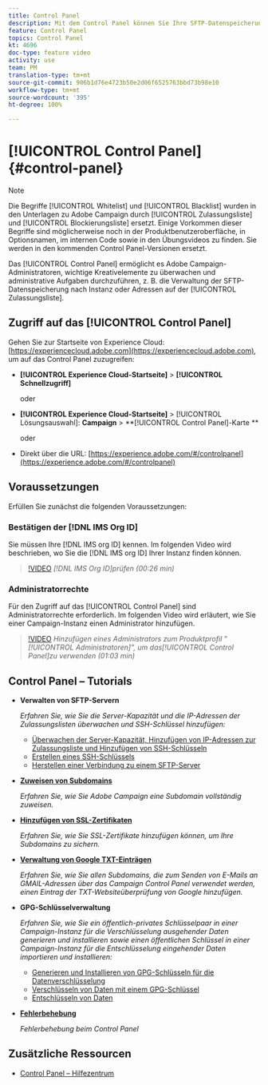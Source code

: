 ```yaml
---
title: Control Panel
description: Mit dem Control Panel können Sie Ihre SFTP-Datenspeicherung nach Instanz überwachen und verwalten und IP-Adressen auf Zulassungslisten setzen.
feature: Control Panel
topics: Control Panel
kt: 4696
doc-type: feature video
activity: use
team: PM
translation-type: tm+mt
source-git-commit: 906b1d76e4723b50e2d06f6525763bbd73b98e10
workflow-type: tm+mt
source-wordcount: '395'
ht-degree: 100%

---
```



# [!UICONTROL Control Panel] {#control-panel}

>[!NOTE]
>
>Die Begriffe [!UICONTROL Whitelist] und [!UICONTROL Blacklist] wurden in den Unterlagen zu Adobe Campaign durch [!UICONTROL Zulassungsliste] und [!UICONTROL Blockierungsliste] ersetzt. Einige Vorkommen dieser Begriffe sind möglicherweise noch in der Produktbenutzeroberfläche, in Optionsnamen, im internen Code sowie in den Übungsvideos zu finden. Sie werden in den kommenden Control Panel-Versionen ersetzt.

Das [!UICONTROL Control Panel] ermöglicht es Adobe Campaign-Administratoren, wichtige Kreativelemente zu überwachen und administrative Aufgaben durchzuführen, z. B. die Verwaltung der SFTP-Datenspeicherung nach Instanz oder Adressen auf der [!UICONTROL Zulassungsliste].

## Zugriff auf das [!UICONTROL Control Panel]

Gehen Sie zur Startseite von Experience Cloud: [https://experiencecloud.adobe.com](https://experiencecloud.adobe.com), um auf das Control Panel zuzugreifen:

* **[!UICONTROL Experience Cloud-Startseite]** > **[!UICONTROL Schnellzugriff]**

   oder
* **[!UICONTROL Experience Cloud-Startseite]** > [!UICONTROL Lösungsauswahl]: **Campaign** > **[!UICONTROL Control Panel]-Karte **

   oder

* Direkt über die URL: [https://experience.adobe.com/#/controlpanel](https://experience.adobe.com/#/controlpanel)

## Voraussetzungen

Erfüllen Sie zunächst die folgenden Voraussetzungen:

### Bestätigen der [!DNL IMS Org ID]

Sie müssen Ihre [!DNL IMS org ID] kennen. Im folgenden Video wird beschrieben, wo Sie die [!DNL IMS org ID] Ihrer Instanz finden können.

>[!VIDEO](https://video.tv.adobe.com/v/27183?quality=12)
*[!DNL IMS Org ID]prüfen (00:26 min)*

### Administratorrechte

Für den Zugriff auf das [!UICONTROL Control Panel] sind Administratorrechte erforderlich.
Im folgenden Video wird erläutert, wie Sie einer Campaign-Instanz einen Administrator hinzufügen.

>[!VIDEO](https://video.tv.adobe.com/v/27147?quality=12)
*Hinzufügen eines Administrators zum Produktprofil &quot;[!UICONTROL Administratoren]&quot;, um das[!UICONTROL Control Panel]zu verwenden (01:03 min)*

## Control Panel – Tutorials

* **Verwalten von SFTP-Servern**

   *Erfahren Sie, wie Sie die Server-Kapazität und die IP-Adressen der Zulassungslisten überwachen und SSH-Schlüssel hinzufügen:*

   * [Überwachen der Server-Kapazität, Hinzufügen von IP-Adressen zur Zulassungsliste und Hinzufügen von SSH-Schlüsseln](/help/administrating/control-panel/monitoring-server-capacity-allow-listing-adding-ssh-key.md)
   * [Erstellen eines SSH-Schlüssels](/help/administrating/control-panel/generate-ssh-key.md)
   * [Herstellen einer Verbindung zu einem SFTP-Server](/help/administrating/control-panel/connect-to-sftp-server.md)
* **[Zuweisen von Subdomains](/help/administrating/control-panel/subdomain-delegation.md)**

   *Erfahren Sie, wie Sie Adobe Campaign eine Subdomain vollständig zuweisen.*
* **[Hinzufügen von SSL-Zertifikaten](/help/administrating/control-panel/adding-ssl-certificates.md)**

   *Erfahren Sie, wie Sie SSL-Zertifikate hinzufügen können, um Ihre Subdomains zu sichern.*

* **[Verwaltung von Google TXT-Einträgen](/help/administrating/control-panel/google-txt-record-management.md)**

   *Erfahren Sie, wie Sie allen Subdomains, die zum Senden von E-Mails an GMAIL-Adressen über das Campaign Control Panel verwendet werden, einen Eintrag der TXT-Websiteüberprüfung von Google hinzufügen.*

* **GPG-Schlüsselverwaltung**

   *Erfahren Sie, wie Sie ein öffentlich-privates Schlüsselpaar in einer Campaign-Instanz für die Verschlüsselung ausgehender Daten generieren und installieren sowie einen öffentlichen Schlüssel in einer Campaign-Instanz für die Entschlüsselung eingehender Daten importieren und installieren:*

   * [Generieren und Installieren von GPG-Schlüsseln für die Datenverschlüsselung](./gpg-key-management/generating-and-installing-gpg-keys-for-data-encryption.md)
   * [Verschlüsseln von Daten mit einem GPG-Schlüssel](./gpg-key-management/using-a-gpg-key-to-encrypt-data.md)
   * [Entschlüsseln von Daten](./gpg-key-management/decrypting-data.md)

* **[Fehlerbehebung](/help/administrating/control-panel/trouble-shooting.md)**

   *Fehlerbehebung beim Control Panel*

## Zusätzliche Ressourcen

* [Control Panel – Hilfezentrum](https://docs.adobe.com/content/help/de-DE/control-panel/using/control-panel-home.html)

